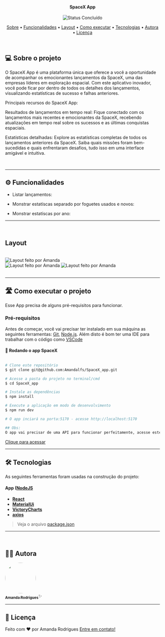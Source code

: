 </p>
<h4 align="center"> 
	SpaceX App
</h4>

<p align="center">
	<img alt="Status Concluído" src="https://img.shields.io/badge/STATUS-CONCLUÍDO-green">
</p>

<p align="center">
 <a href="#-sobre-o-projeto">Sobre</a> •
 <a href="#-funcionalidades">Funcionalidades</a> •
 <a href="#-layout">Layout</a> • 
 <a href="#-como-executar-o-projeto">Como executar</a> • 
 <a href="#-tecnologias">Tecnologias</a> • 
 <a href="#-autora">Autora</a> • 
 <a href="#user-content--licença">Licença</a>
</p>

<br>

## 💻 Sobre o projeto
O SpaceX App é uma plataforma única que oferece a você a oportunidade de acompanhar os emocionantes lançamentos da SpaceX, uma das empresas líderes em exploração espacial. Com este aplicativo inovador, você pode ficar por dentro de todos os detalhes dos lançamentos, visualizando estatísticas de sucesso e falhas anteriores.

Principais recursos do SpaceX App:

Resultados de lançamentos em tempo real: Fique conectado com os lançamentos mais recentes e emocionantes da SpaceX, recebendo atualizações em tempo real sobre os sucessos e as últimas conquistas espaciais.

Estatísticas detalhadas: Explore as estatísticas completas de todos os lançamentos anteriores da SpaceX. Saiba quais missões foram bem-sucedidas e quais enfrentaram desafios, tudo isso em uma interface amigável e intuitiva.

<br>

---

## ⚙️ Funcionalidades

- Listar lançamentos:
 
- Monstrar estatíscas separado por foguetes usados e novos:
  
- Monstrar estatíscas por ano:

---

<br>

## Layout

<br>
<img alt="Layout feito por Amanda" src="https://i.imgur.com/KBDYP1L.png">
<div style="displey:flex">
<img alt="Layout feito por Amanda" src="https://i.imgur.com/nYaEBJu.png">
<img alt="Layout feito por Amanda" src="https://i.imgur.com/LEVhYcJ.png">
</div>
<br>

---
## 🛣️ Como executar o projeto

Esse App precisa de alguns pré-requisitos para funcionar.

### Pré-requisitos

Antes de começar, você vai precisar ter instalado em sua máquina as seguintes ferramentas:
[Git](https://git-scm.com), [Node.js](https://nodejs.org/en/).
Além disto é bom ter uma IDE para trabalhar com o código como [VSCode](https://code.visualstudio.com/)

#### 🎲 Rodando o app SpaceX 

```zsh

# Clone este repositório
$ git clone git@github.com:Amandalfs/SpaceX_app.git

# Acesse a pasta do projeto no terminal/cmd
$ cd SpaceX_app

# Instale as dependências
$ npm install

# Execute a aplicação em modo de desenvolvimento
$ npm run dev

# O app inciará na porta:5170 - acesse http://localhost:5170 

## Obs:
O app vai precisar de uma API para funcionar perfeitamente, acesse este repositório:
```
<a href="https://github.com/Amandalfs/SpaceX_Api">Clique para acessar</a>


---

## 🛠 Tecnologias

As seguintes ferramentas foram usadas na construção do projeto:

#### []()**App**  ([NodeJS](https://nodejs.org/en/)

-   **[React]()**
-   **[MaterialUi]()**
-   **[VictoryCharts]()**
-   **[axios]()**

> Veja o arquivo  [package.json](./package.json)

---

<br>

## 🧙‍♀️ Autora

<a href="https://www.linkedin.com/in/amanda-rodrigues-dfbd">
 <img style="border-radius: 50%" src="https://avatars.githubusercontent.com/u/65101161?v=4" width="100px;" alt=""/>
 <br />
 <sub><b>Amanda Rodrigues</b></sub></a>✨</a>
 <br />

---

## 📝 Licença

<!-- Este projeto esta sobe a licença [MIT](./LICENSE). -->

Feito com ❤️ por Amanda Rodrigues [Entre em contato!](https://www.linkedin.com/in/amanda-rodrigues-dfbd/)
